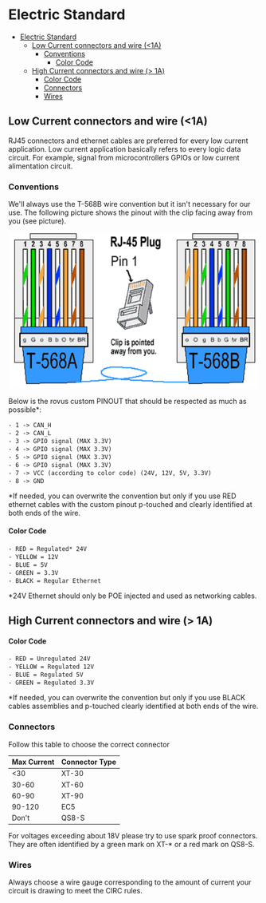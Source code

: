# Electric Standard
- [Electric Standard](#electric-standard)
  - [Low Current connectors and wire (\<1A)](#low-current-connectors-and-wire-1a)
    - [Conventions](#conventions)
      - [Color Code](#color-code)
  - [High Current connectors and wire (\> 1A)](#high-current-connectors-and-wire--1a)
      - [Color Code](#color-code-1)
    - [Connectors](#connectors)
    - [Wires](#wires)

## Low Current connectors and wire (<1A)

RJ45 connectors and ethernet cables are preferred for every low current application. Low current application basically refers to every logic data circuit. For example, signal from microcontrollers GPIOs or low current alimentation circuit.

### Conventions

We'll always use the T-568B wire convention but it isn't necessary for our use. The following picture shows the pinout with the clip facing away from you (see picture).

<center>
    <img src="../img/RJ45_pinout.png" alt="T-568B" class="center" style="width:500px;"/>
</center>

Below is the rovus custom PINOUT that should be respected as much as possible*:

    - 1 -> CAN_H
    - 2 -> CAN_L
    - 3 -> GPIO signal (MAX 3.3V)
    - 4 -> GPIO signal (MAX 3.3V)
    - 5 -> GPIO signal (MAX 3.3V)
    - 6 -> GPIO signal (MAX 3.3V)
    - 7 -> VCC (according to color code) (24V, 12V, 5V, 3.3V)
    - 8 -> GND

*If needed, you can overwrite the convention but only if you use RED ethernet cables with the custom pinout p-touched and clearly identified at both ends of the wire.

#### Color Code

    - RED = Regulated* 24V
    - YELLOW = 12V
    - BLUE = 5V
    - GREEN = 3.3V
    - BLACK = Regular Ethernet

*24V Ethernet should only be POE injected and used as networking cables.

## High Current connectors and wire (> 1A)

#### Color Code
    - RED = Unregulated 24V
    - YELLOW = Regulated 12V
    - BLUE = Regulated 5V
    - GREEN = Regulated 3.3V

*If needed, you can overwrite the convention but only if you use BLACK cables assemblies and p-touched clearly identified at both ends of the wire.

### Connectors

Follow this table to choose the correct connector

| Max Current | Connector Type |
|-------------|----------------|
| <30         | XT-30          |
| 30-60       | XT-60          |
| 60-90       | XT-90          |
| 90-120      | EC5            |
| Don't       | QS8-S          |

For voltages exceeding about 18V please try to use spark proof connectors. They are often identified by a green mark on XT-* or a red mark on QS8-S.

### Wires

Always choose a wire gauge corresponding to the amount of current your circuit is drawing to meet the CIRC rules.
